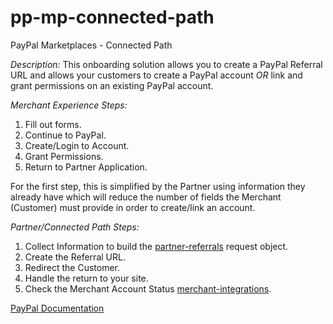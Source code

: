 pp-mp-connected-path
===========

PayPal Marketplaces - Connected Path 

*Description:* This onboarding solution allows you to create a PayPal Referral URL and allows your customers to create a PayPal account *OR* link and grant permissions on an existing PayPal account. 

*Merchant Experience Steps:*

1. Fill out forms.
2. Continue to PayPal.
3. Create/Login to Account.
4. Grant Permissions.
5. Return to Partner Application.

For the first step, this is simplified by the Partner using information they already have which will reduce the number of fields the Merchant (Customer) must provide in order to create/link an account.

*Partner/Connected Path Steps:*

1. Collect Information to build the [partner-referrals](https://developer.paypal.com/docs/api/partner-referrals/#partner-referrals_create) request object.
2. Create the Referral URL.
3. Redirect the Customer.
4. Handle the return to your site.
5. Check the Merchant Account Status [merchant-integrations](https://developer.paypal.com/docs/api/partner-referrals/#merchant-integration).

[PayPal Documentation](https://developer.paypal.com/docs/marketplaces/connected/)

